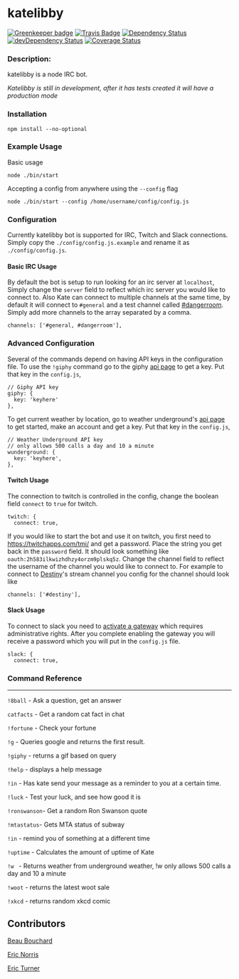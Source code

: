 katelibby
=========

[![Greenkeeper badge](https://badges.greenkeeper.io/wh-iterabb-it/katelibby.svg)](https://greenkeeper.io/)
[![Travis Badge](https://travis-ci.org/wh-iterabb-it/katelibby.svg?branch=development)](https://travis-ci.org/wh-iterabb-it/katelibby)
[![Dependency Status](https://img.shields.io/david/wh-iterabb-it/katelibby.svg?style=flat)](https://david-dm.org/wh-iterabb-it/katelibby#info=Dependencies)
[![devDependency Status](https://img.shields.io/david/dev/wh-iterabb-it/katelibby.svg?style=flat)](https://david-dm.org/wh-iterabb-it/katelibby#info=devDependencies)
[![Coverage Status](https://coveralls.io/repos/github/wh-iterabb-it/katelibby/badge.svg?branch=development)](https://coveralls.io/github/wh-iterabb-it/katelibby?branch=development)

### Description:

katelibby is a node IRC bot.

*Katelibby is still in development, after it has tests created it will have a production mode*

### Installation

```
npm install --no-optional
```

### Example Usage

Basic usage
```
node ./bin/start
```

Accepting a config from anywhere using the `--config` flag
```
node ./bin/start --config /home/username/config/config.js
```

### Configuration

Currently katelibby bot is supported for IRC, Twitch and Slack connections.
Simply copy the `./config/config.js.example` and rename it as `./config/config.js`.


#### Basic IRC Usage

By default the bot is setup to run looking for an irc server at `localhost`,
Simply change the `server` field to reflect which irc server you would like to connect to.
Also Kate can connect to multiple channels at the same time, by default it will connect to `#general` and a test channel called [#dangerroom](https://en.wikipedia.org/wiki/Danger_Room). Simply add more channels to the array separated by a comma.
```    
channels: ['#general, #dangerroom'],
```

### Advanced Configuration

Several of the commands depend on having API keys in the configuration file.
To use the `!giphy` command go to the giphy [api page](https://api.giphy.com/) to get a key.
Put that key in the `config.js`,
```
// Giphy API key
giphy: {
  key: 'keyhere'
},
```

To get current weather by location, go to weather underground's [api page](https://www.wunderground.com/weather/api/) to get started, make an account and get a key.
Put that key in the `config.js`,

```  
// Weather Underground API key
// only allows 500 calls a day and 10 a minute
wunderground: {
  key: 'keyhere',
},
```

#### Twitch Usage

The connection to twitch is controlled in the config, change the boolean field `connect` to `true` for twitch.
```
twitch: {
  connect: true,
```
If you would like to start the bot and use it on twitch, you first need to https://twitchapps.com/tmi/ and get a password.
Place the string you get back in the `password` field. It should look something like `oauth:2h583ilkwizhdhzy4orzm9plskq5z`.
Change the channel field to reflect the username of the channel you would like to connect to.
For example to connect to [Destiny](http://twitch.com/destiny)'s stream channel you config for the channel should look like
```    
channels: ['#destiny'],
```

#### Slack Usage

To connect to slack you need to [activate a gateway](https://get.slack.help/hc/en-us/articles/201727913-Connect-to-Slack-over-IRC-and-XMPP) which requires administrative rights. After you complete enabling the gateway you will receive a password which you will put in the `config.js` file.

```
slack: {
  connect: true,
```





### Command Reference
---

`!8ball`    - Ask a question, get an answer

`catfacts`  - Get a random cat fact in chat

`!fortune`  - Check your fortune

`!g`        - Queries google and returns the first result.

`!giphy`    - returns a gif based on query

`!help`     - displays a help message

`!in`       - Has kate send your message as a reminder to you at a certain time.

`!luck`     - Test your luck, and see how good it is

`!ronswanson`- Get a random Ron Swanson quote

`!mtastatus`- Gets MTA status of subway

`!in`       - remind you of something at a different time

`!uptime`   - Calculates the amount of uptime of Kate

`!w `       - Returns weather from underground weather,  !w only allows 500 calls a day and 10 a minute

`!woot`     - returns the latest woot sale

`!xkcd`     - returns random xkcd comic


## Contributors

[Beau Bouchard](https://github.com/BeauBouchard)

[Eric Norris](https://github.com/ericnorris)

[Eric Turner](https://github.com/codemuch)
